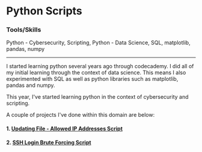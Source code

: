 # Python Scripts

### Tools/Skills 

Python - Cybersecurity, Scripting, Python - Data Science, SQL, matplotlib, pandas, numpy

---

I started learning python several years ago through codecademy. I did all of my initial learning through the context of data science. This means I also experimented with SQL as well as python libraries such as matplotlib, pandas and numpy.

This year, I've started learning python in the context of cybersecurity and scripting.&#x20;

A couple of projects I've done within this domain are below:

#### 1. [Updating ](updating-file-allowed-ip-addresses.md)[F](updating-file-allowed-ip-addresses.md)[ile - Allowed IP Addresses Script](updating-file-allowed-ip-addresses.md)

#### 2. [SSH Login Brute Forcing Script](ssh-login-brute-forcing.md)
